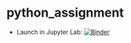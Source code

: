 # python_assignment
- Launch in Jupyter Lab: [![Binder](http://mybinder.org/badge.svg)](http://mybinder.org/v2/gh/CamChambers2/r_with_python/py37_r353?urlpath=lab)
